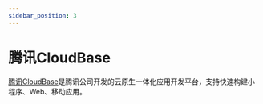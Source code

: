 ```yaml
---
sidebar_position: 3
---
```


# 腾讯CloudBase

[腾讯CloudBase](https://cloudbase.net/)是腾讯公司开发的云原生一体化应用开发平台，支持快速构建小程序、Web、移动应用。
